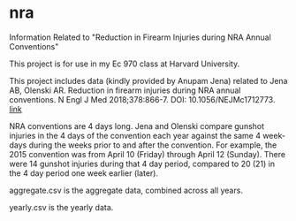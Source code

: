 # nra
Information Related to "Reduction in Firearm Injuries during NRA Annual Conventions"

This project is for use in my Ec 970 class at Harvard University.

This project includes data (kindly provided by Anupam Jena) related to Jena AB, Olenski AR. Reduction in firearm injuries during NRA annual conventions. N Engl J Med 2018;378:866-7. DOI: 10.1056/NEJMc1712773. [link](http://www.nejm.org/doi/full/10.1056/NEJMc1712773)

NRA conventions are 4 days long. Jena and Olenski compare gunshot injuries in the 4 days of the convention each year against the same 4 week-days during the weeks prior to and after the convention. For example, the 2015 convention was from April 10 (Friday) through April 12 (Sunday). There were 14 gunshot injuries during that 4 day period, compared to 20 (21) in the 4 day period one week earlier (later). 

aggregate.csv is the aggregate data, combined across all years. 

yearly.csv is the yearly data.
